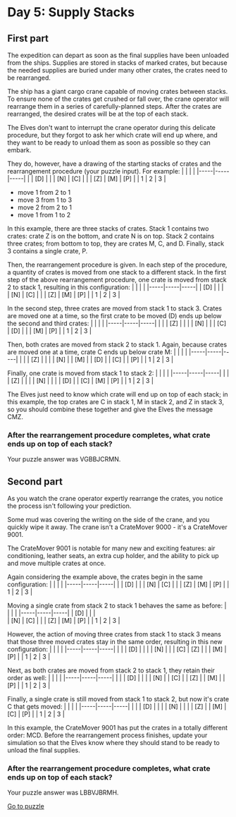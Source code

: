 # Day 5: Supply Stacks

## First part

The expedition can depart as soon as the final supplies have been unloaded from the ships. Supplies are stored in stacks of marked crates, but because the needed supplies are buried under many other crates, the crates need to be rearranged.

The ship has a giant cargo crane capable of moving crates between stacks. To ensure none of the crates get crushed or fall over, the crane operator will rearrange them in a series of carefully-planned steps. After the crates are rearranged, the desired crates will be at the top of each stack.

The Elves don't want to interrupt the crane operator during this delicate procedure, but they forgot to ask her which crate will end up where, and they want to be ready to unload them as soon as possible so they can embark.

They do, however, have a drawing of the starting stacks of crates and the rearrangement procedure (your puzzle input). For example:
|     |     |     |
|-----|-----|-----|
|     | [D] |     |
| [N] | [C] |     |
| [Z] | [M] | [P] |
|  1  |  2  |  3  |

- move 1 from 2 to 1
- move 3 from 1 to 3
- move 2 from 2 to 1
- move 1 from 1 to 2

In this example, there are three stacks of crates. Stack 1 contains two crates: crate Z is on the bottom, and crate N is on top. Stack 2 contains three crates; from bottom to top, they are crates M, C, and D. Finally, stack 3 contains a single crate, P.

Then, the rearrangement procedure is given. In each step of the procedure, a quantity of crates is moved from one stack to a different stack. In the first step of the above rearrangement procedure, one crate is moved from stack 2 to stack 1, resulting in this configuration:
|     |     |     |
|-----|-----|-----|
| [D] |     |     |      
| [N] | [C] |     |
| [Z] | [M] | [P] |
|  1  |  2  |  3  |

In the second step, three crates are moved from stack 1 to stack 3. Crates are moved one at a time, so the first crate to be moved (D) ends up below the second and third crates:
|     |     |     |
|-----|-----|-----|
|     |     | [Z] |
|     |     | [N] |
|     | [C] | [D] |
|     | [M] | [P] |
|  1  |  2  |  3  |

Then, both crates are moved from stack 2 to stack 1. Again, because crates are moved one at a time, crate C ends up below crate M:
|     |     |     |
|-----|-----|-----|
|     |     | [Z] |
|     |     | [N] |
| [M] |     | [D] |
| [C] |     | [P] |
|  1  |  2  |  3  |

Finally, one crate is moved from stack 1 to stack 2:
|     |     |     |
|-----|-----|-----|
|     |     | [Z] |
|     |     | [N] |
|     |     | [D] |
| [C] | [M] | [P] |
|  1  |  2  |  3  |

The Elves just need to know which crate will end up on top of each stack; in this example, the top crates are C in stack 1, M in stack 2, and Z in stack 3, so you should combine these together and give the Elves the message CMZ.

### After the rearrangement procedure completes, what crate ends up on top of each stack?
Your puzzle answer was VGBBJCRMN.

## Second part

As you watch the crane operator expertly rearrange the crates, you notice the process isn't following your prediction.

Some mud was covering the writing on the side of the crane, and you quickly wipe it away. The crane isn't a CrateMover 9000 - it's a CrateMover 9001.

The CrateMover 9001 is notable for many new and exciting features: air conditioning, leather seats, an extra cup holder, and the ability to pick up and move multiple crates at once.

Again considering the example above, the crates begin in the same configuration:
|     |     |     |
|-----|-----|-----|
|     | [D] |     |
| [N] | [C] |     |
| [Z] | [M] | [P] |
|  1  |  2  |  3  |

Moving a single crate from stack 2 to stack 1 behaves the same as before:
|     |     |     |
|-----|-----|-----|
| [D] |     |     |      
| [N] | [C] |     |
| [Z] | [M] | [P] |
|  1  |  2  |  3  |

However, the action of moving three crates from stack 1 to stack 3 means that those three moved crates stay in the same order, resulting in this new configuration:
|     |     |     |
|-----|-----|-----|
|     |     | [D] |
|     |     | [N] |
|     | [C] | [Z] |
|     | [M] | [P] |
|  1  |  2  |  3  |

Next, as both crates are moved from stack 2 to stack 1, they retain their order as well:
|     |     |     |
|-----|-----|-----|
|     |     | [D] |
|     |     | [N] |
| [C] |     | [Z] |
| [M] |     | [P] |
|  1  |  2  |  3  |

Finally, a single crate is still moved from stack 1 to stack 2, but now it's crate C that gets moved:
|     |     |     |
|-----|-----|-----|
|     |     | [D] |
|     |     | [N] |
|     |     | [Z] |
| [M] | [C] | [P] |
|  1  |  2  |  3  |

In this example, the CrateMover 9001 has put the crates in a totally different order: MCD.
Before the rearrangement process finishes, update your simulation so that the Elves know where they should stand to be ready to unload the final supplies. 

### After the rearrangement procedure completes, what crate ends up on top of each stack?
Your puzzle answer was LBBVJBRMH.

[Go to puzzle](https://adventofcode.com/2022/day/5)